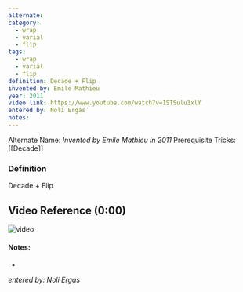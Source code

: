 ```yaml
---
alternate: 
category:
  - wrap
  - varial
  - flip
tags:
  - wrap
  - varial
  - flip
definition: Decade + Flip
invented by: Emile Mathieu
year: 2011
video link: https://www.youtube.com/watch?v=1STSulu3xlY
entered by: Noli Ergas
notes: 
---
```

Alternate Name: 
*Invented by Emile Mathieu in 2011*
Prerequisite Tricks: [[Decade]]

### Definition
Decade + Flip

## Video Reference (0:00)
![video](https://www.youtube.com/watch?v=1STSulu3xlY)

#### Notes:
- 
*entered by: Noli Ergas*

